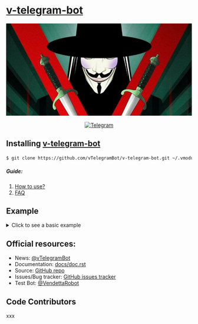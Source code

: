 # [v-telegram-bot](https://t.me/vTeIegramBot)
<div align="center">
	<img type="image/jpeg" width="850" height="250" src="./assets/img/background.jpg" alt="V for Vendetta"/>

[![Telegram][tg-img]][tg-url]
</div>

## Installing [v-telegram-bot](https://git-scm.com/downloads)
```sh
$ git clone https://github.com/vTelegramBot/v-telegram-bot.git ~/.vmodules/vTelegramBot/v_telegram_bot
```
<!-- Comming soon...
	You can install or upgrade v-telegram-bot with:
	```sh
	$ vpm install v-telegram-bot --upgrade
	```

	Or you can install from source with:
	```sh
	$ git clone https://github.com/vTelegramBot/v-telegram-bot.git
	$ cd v-telegram-bot
	$ v setup.v install
	```

	And:
	```v
	import telegram { ... }
	```
-->

##### Guide:
1. [How to use?](https://github.com/vTelegramBot/v-telegram-bot/wiki/How-to-use)
2. [FAQ](https://github.com/vTelegramBot/v-telegram-bot/wiki/FAQ)

## Example
<details>
	<summary>Click to see a basic example</summary>

```v
module main

import vTelegramBot.v_telegram_bot { Bot }

bot := Bot('TOKEN')


fn main(message: Message) {
    bot.send_message(message.chat.id, 'Hello, vTelegramBot!')
}
```
</details>

## Official resources:
- News: [@vTelegramBot](https://t.me/vTeIegramBot)
- Documentation: [docs/doc.rst](https://github.com/vTelegramBot/v-telegram-bot/tree/master/docs/doc.rst)
- Source: [GitHub repo](https://github.com/vTelegramBot/v-telegram-bot)
- Issues/Bug tracker: [GitHub issues tracker](https://github.com/vTelegramBot/v-telegram-bot/issues)
- Test Bot: [@VendettaRobot](https://t.me/VendettaRobot)

## Code Contributors
xxx

[tg-img]: https://img.shields.io/badge/-Telegram-111314?style=for-the-badge&logo=telegram&logoColor=28A9E0
[tg-url]: https://t.me/vTeIegramBot
